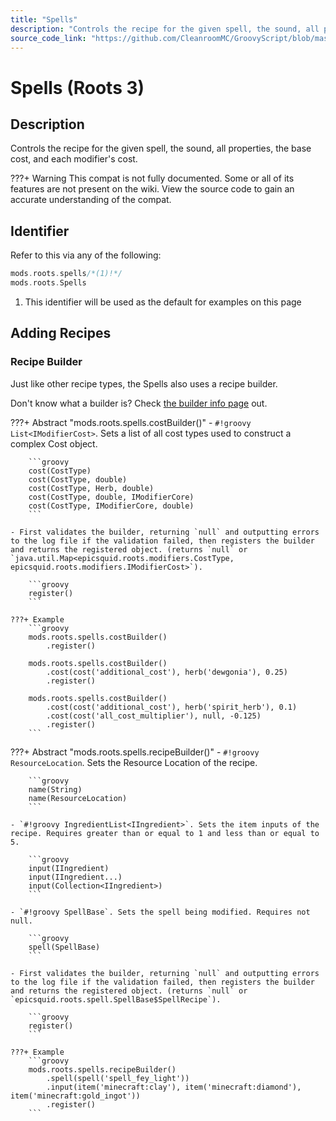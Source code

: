 ```yaml
---
title: "Spells"
description: "Controls the recipe for the given spell, the sound, all properties, the base cost, and each modifier's cost."
source_code_link: "https://github.com/CleanroomMC/GroovyScript/blob/master/src/main/java/com/cleanroommc/groovyscript/compat/mods/roots/Spells.java"
---
```


# Spells (Roots 3)

## Description

Controls the recipe for the given spell, the sound, all properties, the base cost, and each modifier's cost.

???+ Warning
    This compat is not fully documented. Some or all of its features are not present on the wiki. View the source code to gain an accurate understanding of the compat.

## Identifier

Refer to this via any of the following:

```groovy hl_lines="1"
mods.roots.spells/*(1)!*/
mods.roots.Spells
```

1. This identifier will be used as the default for examples on this page

## Adding Recipes

### Recipe Builder

Just like other recipe types, the Spells also uses a recipe builder.

Don't know what a builder is? Check [the builder info page](../../../groovy/builder.md) out.

???+ Abstract "mods.roots.spells.costBuilder()"
    - `#!groovy List<IModifierCost>`. Sets a list of all cost types used to construct a complex Cost object.

        ```groovy
        cost(CostType)
        cost(CostType, double)
        cost(CostType, Herb, double)
        cost(CostType, double, IModifierCore)
        cost(CostType, IModifierCore, double)
        ```

    - First validates the builder, returning `null` and outputting errors to the log file if the validation failed, then registers the builder and returns the registered object. (returns `null` or `java.util.Map<epicsquid.roots.modifiers.CostType, epicsquid.roots.modifiers.IModifierCost>`).

        ```groovy
        register()
        ```

    ???+ Example
        ```groovy
        mods.roots.spells.costBuilder()
            .register()

        mods.roots.spells.costBuilder()
            .cost(cost('additional_cost'), herb('dewgonia'), 0.25)
            .register()

        mods.roots.spells.costBuilder()
            .cost(cost('additional_cost'), herb('spirit_herb'), 0.1)
            .cost(cost('all_cost_multiplier'), null, -0.125)
            .register()
        ```

???+ Abstract "mods.roots.spells.recipeBuilder()"
    - `#!groovy ResourceLocation`. Sets the Resource Location of the recipe.

        ```groovy
        name(String)
        name(ResourceLocation)
        ```

    - `#!groovy IngredientList<IIngredient>`. Sets the item inputs of the recipe. Requires greater than or equal to 1 and less than or equal to 5.

        ```groovy
        input(IIngredient)
        input(IIngredient...)
        input(Collection<IIngredient>)
        ```

    - `#!groovy SpellBase`. Sets the spell being modified. Requires not null.

        ```groovy
        spell(SpellBase)
        ```

    - First validates the builder, returning `null` and outputting errors to the log file if the validation failed, then registers the builder and returns the registered object. (returns `null` or `epicsquid.roots.spell.SpellBase$SpellRecipe`).

        ```groovy
        register()
        ```

    ???+ Example
        ```groovy
        mods.roots.spells.recipeBuilder()
            .spell(spell('spell_fey_light'))
            .input(item('minecraft:clay'), item('minecraft:diamond'), item('minecraft:gold_ingot'))
            .register()
        ```
